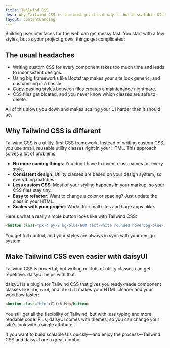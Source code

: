 ```yaml
---
title: Tailwind CSS
desc: Why Tailwind CSS is the most practical way to build scalable UIs, and how daisyUI makes it even better
layout: contentLanding
---
```


<script>
  import Translate from "$components/Translate.svelte"
</script>

Building user interfaces for the web can get messy fast. You start with a few styles, but as your project grows, things get complicated:

## The usual headaches

- Writing custom CSS for every component takes too much time and leads to inconsistent designs.
- Using big frameworks like Bootstrap makes your site look generic, and customizing is a hassle.
- Copy-pasting styles between files creates a maintenance nightmare.
- CSS files get bloated, and you never know which classes are safe to delete.

All of this slows you down and makes scaling your UI harder than it should be.

## Why Tailwind CSS is different

Tailwind CSS is a utility-first CSS framework. Instead of writing custom CSS, you use small, reusable utility classes right in your HTML. This approach solves a lot of problems:

- **No more naming things**: You don't have to invent class names for every style.
- **Consistent design**: Utility classes are based on your design system, so everything matches.
- **Less custom CSS**: Most of your styling happens in your markup, so your CSS files stay tiny.
- **Easy to refactor**: Want to change a color or spacing? Just update the class in your HTML.
- **Scales with your project**: Works for small sites and huge apps alike.

Here's what a really simple button looks like with Tailwind CSS:

```html
<button class="px-4 py-2 bg-blue-600 text-white rounded hover:bg-blue-700">Click Me</button>
```

You get full control, and your styles are always in sync with your design system.


## Make Tailwind CSS even easier with daisyUI

Tailwind CSS is powerful, but writing out lots of utility classes can get repetitive. daisyUI helps with that.

daisyUI is a plugin for Tailwind CSS that gives you ready-made component classes like `btn`, `card`, and `alert`. It makes your HTML cleaner and your workflow faster:

```html
<button class="btn">Click Me</button>
```

You still get all the flexibility of Tailwind, but with less typing and more readable code. Plus, daisyUI comes with themes, so you can change your site's look with a single attribute.

If you want to build scalable UIs quickly—and enjoy the process—Tailwind CSS and daisyUI are a great combo.
